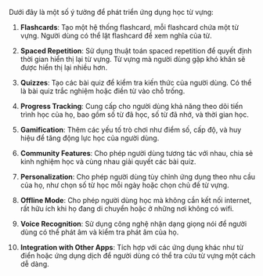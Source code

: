 Dưới đây là một số ý tưởng để phát triển ứng dụng học từ vựng:

1. **Flashcards**: Tạo một hệ thống flashcard, mỗi flashcard chứa một từ vựng. Người dùng có thể lật flashcard để xem nghĩa của từ.

2. **Spaced Repetition**: Sử dụng thuật toán spaced repetition để quyết định thời gian hiển thị lại từ vựng. Từ vựng mà người dùng gặp khó khăn sẽ được hiển thị lại nhiều hơn.

3. **Quizzes**: Tạo các bài quiz để kiểm tra kiến thức của người dùng. Có thể là bài quiz trắc nghiệm hoặc điền từ vào chỗ trống.

4. **Progress Tracking**: Cung cấp cho người dùng khả năng theo dõi tiến trình học của họ, bao gồm số từ đã học, số từ đã nhớ, và thời gian học.

5. **Gamification**: Thêm các yếu tố trò chơi như điểm số, cấp độ, và huy hiệu để tăng động lực học của người dùng.

6. **Community Features**: Cho phép người dùng tương tác với nhau, chia sẻ kinh nghiệm học và cùng nhau giải quyết các bài quiz.

7. **Personalization**: Cho phép người dùng tùy chỉnh ứng dụng theo nhu cầu của họ, như chọn số từ học mỗi ngày hoặc chọn chủ đề từ vựng.

8. **Offline Mode**: Cho phép người dùng học mà không cần kết nối internet, rất hữu ích khi họ đang di chuyển hoặc ở những nơi không có wifi.

9. **Voice Recognition**: Sử dụng công nghệ nhận dạng giọng nói để người dùng có thể phát âm và kiểm tra phát âm của họ.

10. **Integration with Other Apps**: Tích hợp với các ứng dụng khác như từ điển hoặc ứng dụng dịch để người dùng có thể tra cứu từ vựng một cách dễ dàng.
